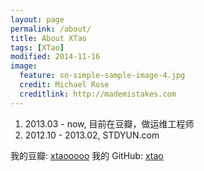 ```yaml
---
layout: page
permalink: /about/
title: About XTao
tags: [XTao]
modified: 2014-11-16
image:
  feature: so-simple-sample-image-4.jpg
  credit: Michael Rose
  creditlink: http://mademistakes.com
---
```


1. 2013.03 - now, 目前在豆瓣，做运维工程师
1. 2012.10 - 2013.02, STDYUN.com

我的豆瓣: [xtaooooo](http://www.douban.com/people/xtaooooo/)
我的 GitHub: [xtao](https://github.com/xtao)
